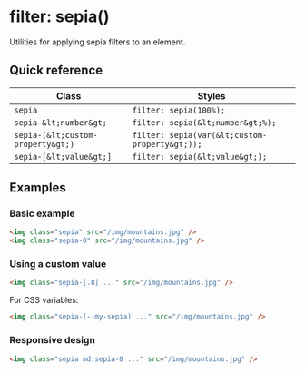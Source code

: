 # filter: sepia()

Utilities for applying sepia filters to an element.


## Quick reference

| Class | Styles |
|---|---|
| `sepia` | `filter: sepia(100%);` |
| `sepia-&lt;number&gt;` | `filter: sepia(&lt;number&gt;%);` |
| `sepia-(&lt;custom-property&gt;)` | `filter: sepia(var(&lt;custom-property&gt;));` |
| `sepia-[&lt;value&gt;]` | `filter: sepia(&lt;value&gt;);` |

## Examples

### Basic example

```html
<img class="sepia" src="/img/mountains.jpg" />
<img class="sepia-0" src="/img/mountains.jpg" />
```

### Using a custom value

```html
<img class="sepia-[.8] ..." src="/img/mountains.jpg" />
```

For CSS variables:

```html
<img class="sepia-(--my-sepia) ..." src="/img/mountains.jpg" />
```

### Responsive design

```html
<img class="sepia md:sepia-0 ..." src="/img/mountains.jpg" />
```
